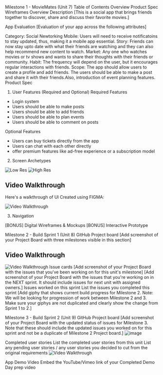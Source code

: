 Milestone 1 - MovieMates (Unit 7)
Table of Contents
Overview
Product Spec
Wireframes
Overview
Description
[This is a social app that brings friends together to discover, share and discuss their favorite movies.]

App Evaluation
[Evaluation of your app across the following attributes]

Category: Social Newtorking
Mobile: Users will need to receive notificatoins to stay updated, thus, making it a mobile app essential.
Story: Friends can now stay upto date with what their friends are watching and they can also help recommend new content to watch.
Market: Any one who watches movies or tv shows and wants to share their thoughts with their friends or community. 
Habit: The frequency will depend on the user, but it encourages regular interactions with friends.
Scope: The app should allow users to create a profile and add friends. The users should be able to make a post and share it with their friends.Also, introduction of event planning features.
Product Spec
1. User Features (Required and Optional)
Required Features
- Login system
- Users should be able to make posts
- Users should be able to add friends
- Users should be able to plan events
- Users should be able to comment on posts

Optional Features
- Users can buy tickets directly from the app
- Users can chat with each other directly
- offer premium features like ad-free experience or a subscription model

2. Screen Archetypes
<img src='lowResWireframe.jpg' title='Low Res Wireframe' width='' alt='Low Res' />
<img src='HighResWireFrame.JPG' title='High Res Wireframe' width='' alt='High Res'/>

## Video Walkthrough

Here's a walkthrough of UI Created using FIGMA:

<img src='https://github.com/MovieMatesApp/MovieMates/blob/main/Milestone1.gif' title='Video Walkthrough' width='' alt='Video Walkthrough' />


3. Navigation


[BONUS] Digital Wireframes & Mockups
[BONUS] Interactive Prototype

Milestone 2 - Build Sprint 1 (Unit 8)
GitHub Project board
[Add screenshot of your Project Board with three milestones visible in this section] 
## Video Walkthrough
<img src='https://github.com/MovieMatesApp/MovieMates/blob/main/VideoWalkthrough.gif' title='Video Walkthrough' width='' alt='Video Walkthrough' />
Issue cards
[Add screenshot of your Project Board with the issues that you've been working on for this unit's milestone] 
[Add screenshot of your Project Board with the issues that you're working on in the NEXT sprint. It should include issues for next unit with assigned owners.] 
Issues worked on this sprint
List the issues you completed this sprint
[Add giphy that shows current build progress for Milestone 2. Note: We will be looking for progression of work between Milestone 2 and 3. Make sure your giphys are not duplicated and clearly show the change from Sprint 1 to 2.]

Milestone 3 - Build Sprint 2 (Unit 9)
GitHub Project board
[Add screenshot of your Project Board with the updated status of issues for Milestone 3. Note that these should include the updated issues you worked on for this sprint and not be a duplicate of Milestone 2 Project board.] 
![image](https://github.com/MovieMatesApp/MovieMates/assets/100811063/0b7ba9a1-922b-4e04-8d48-ad3083631d15)

Completed user stories
List the completed user stories from this unit
List any pending user stories / any user stories you decided to cut from the original requirements
<img src='https://github.com/MovieMatesApp/MovieMates/blob/main/Milestone3.gif' title='Video Walkthrough' width='' alt='Video Walkthrough' />

App Demo Video
Embed the YouTube/Vimeo link of your Completed Demo Day prep video
